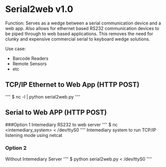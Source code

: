 
# Serial2web v1.0

Function: Serves as a wedge between a serial communication device and a web app. Also allows for ethernet based RS232 communication devices to be piped through to web based applications. This removes the need for clunky and expensive commercial serial to keyboard wedge solutions.

Use case:
- Barcode Readers
- Remote Sensors
- etc


## TCP/IP Ethernet to Web App (HTTP POST)

''''
$ nc -l <port> | python serial2web.py
''''

## Serial to Web APP (HTTP POST)

###Option 1
Intemediary RS232 to web server
''''
$ nc <intemediary_system> <port> < /dev/ttyS0
''''
Intemediary system to run TCP/IP listening mode using netcat


### Option 2
Without Intemediary Server
''''
$ python serial2web.py < /dev/ttyS0
''''